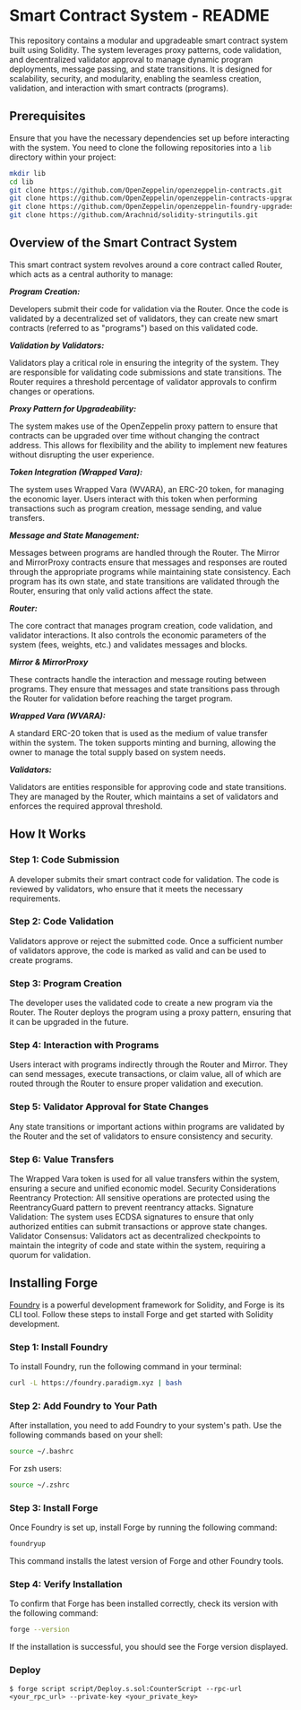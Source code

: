 # Smart Contract System - README

This repository contains a modular and upgradeable smart contract system built using Solidity. The system leverages proxy patterns, code validation, and decentralized validator approval to manage dynamic program deployments, message passing, and state transitions. It is designed for scalability, security, and modularity, enabling the seamless creation, validation, and interaction with smart contracts (programs).

## Prerequisites

Ensure that you have the necessary dependencies set up before interacting with the system. You need to clone the following repositories into a `lib` directory within your project:

```bash
mkdir lib
cd lib
git clone https://github.com/OpenZeppelin/openzeppelin-contracts.git
git clone https://github.com/OpenZeppelin/openzeppelin-contracts-upgradeable.git
git clone https://github.com/OpenZeppelin/openzeppelin-foundry-upgrades.git
git clone https://github.com/Arachnid/solidity-stringutils.git
```

## Overview of the Smart Contract System

This smart contract system revolves around a core contract called Router, which acts as a central authority to manage:

***Program Creation:***

Developers submit their code for validation via the Router. Once the code is validated by a decentralized set of validators, they can create new smart contracts (referred to as "programs") based on this validated code.

***Validation by Validators:***

Validators play a critical role in ensuring the integrity of the system. They are responsible for validating code submissions and state transitions. The Router requires a threshold percentage of validator approvals to confirm changes or operations.

***Proxy Pattern for Upgradeability:***

The system makes use of the OpenZeppelin proxy pattern to ensure that contracts can be upgraded over time without changing the contract address. This allows for flexibility and the ability to implement new features without disrupting the user experience.

***Token Integration (Wrapped Vara):***

The system uses Wrapped Vara (WVARA), an ERC-20 token, for managing the economic layer. Users interact with this token when performing transactions such as program creation, message sending, and value transfers.

***Message and State Management:***

Messages between programs are handled through the Router. The Mirror and MirrorProxy contracts ensure that messages and responses are routed through the appropriate programs while maintaining state consistency.
Each program has its own state, and state transitions are validated through the Router, ensuring that only valid actions affect the state.


***Router:***

The core contract that manages program creation, code validation, and validator interactions. It also controls the economic parameters of the system (fees, weights, etc.) and validates messages and blocks.

***Mirror & MirrorProxy***

These contracts handle the interaction and message routing between programs. They ensure that messages and state transitions pass through the Router for validation before reaching the target program.

***Wrapped Vara (WVARA):***

A standard ERC-20 token that is used as the medium of value transfer within the system. The token supports minting and burning, allowing the owner to manage the total supply based on system needs.

***Validators:***

Validators are entities responsible for approving code and state transitions. They are managed by the Router, which maintains a set of validators and enforces the required approval threshold.

## How It Works


### Step 1: Code Submission

A developer submits their smart contract code for validation. The code is reviewed by validators, who ensure that it meets the necessary requirements.

### Step 2: Code Validation

Validators approve or reject the submitted code. Once a sufficient number of validators approve, the code is marked as valid and can be used to create programs.


### Step 3: Program Creation

The developer uses the validated code to create a new program via the Router. The Router deploys the program using a proxy pattern, ensuring that it can be upgraded in the future.


### Step 4: Interaction with Programs

Users interact with programs indirectly through the Router and Mirror. They can send messages, execute transactions, or claim value, all of which are routed through the Router to ensure proper validation and execution.


### Step 5: Validator Approval for State Changes

Any state transitions or important actions within programs are validated by the Router and the set of validators to ensure consistency and security.


### Step 6: Value Transfers

The Wrapped Vara token is used for all value transfers within the system, ensuring a secure and unified economic model.
Security Considerations
Reentrancy Protection: All sensitive operations are protected using the ReentrancyGuard pattern to prevent reentrancy attacks.
Signature Validation: The system uses ECDSA signatures to ensure that only authorized entities can submit transactions or approve state changes.
Validator Consensus: Validators act as decentralized checkpoints to maintain the integrity of code and state within the system, requiring a quorum for validation.

## Installing Forge

[Foundry](https://getfoundry.sh/) is a powerful development framework for Solidity, and Forge is its CLI tool. Follow these steps to install Forge and get started with Solidity development.

### Step 1: Install Foundry

To install Foundry, run the following command in your terminal:

```bash
curl -L https://foundry.paradigm.xyz | bash
```

### Step 2: Add Foundry to Your Path
After installation, you need to add Foundry to your system's path. Use the following commands based on your shell:

```bash
source ~/.bashrc
```
For zsh users:
```bash
source ~/.zshrc
```
### Step 3: Install Forge
Once Foundry is set up, install Forge by running the following command:
```bash
foundryup
```
This command installs the latest version of Forge and other Foundry tools.


###  Step 4: Verify Installation
To confirm that Forge has been installed correctly, check its version with the following command:
```bash
forge --version
```
If the installation is successful, you should see the Forge version displayed.

### Deploy

```shell
$ forge script script/Deploy.s.sol:CounterScript --rpc-url <your_rpc_url> --private-key <your_private_key>
```
